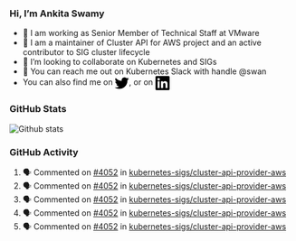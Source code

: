 ### Hi, I’m Ankita Swamy

- 💼 I am working as Senior Member of Technical Staff at VMware
- 👀 I am a maintainer of Cluster API for AWS project and an active contributor to SIG cluster lifecycle
- 💞️ I’m looking to collaborate on Kubernetes and SIGs
- 💬 You can reach me out on Kubernetes Slack with handle @swan
- You can also find me on <a href="https://twitter.com/SwamyAnkita" target="blank"><img align="center" src="https://raw.githubusercontent.com/Ankitasw/Ankitasw/master/svg/twitter.svg" alt="Ankitasw" height="25" width="25" color="#1DA1f2" /></a>, or on <a href="https://www.linkedin.com/in/Ankitaswamy/" target="blank"><img align="center" src="https://raw.githubusercontent.com/Ankitasw/Ankitasw/master/svg/linkedin.svg" alt="Ankitasw" height="25" width="25" /></a>

### GitHub Stats
![Github stats](https://github-readme-stats.vercel.app/api?username=Ankitasw&count_private=true&show_icons=true&theme=tokyonight)

### GitHub Activity 
<!--START_SECTION:activity-->
1. 🗣 Commented on [#4052](https://github.com/kubernetes-sigs/cluster-api-provider-aws/issues/4052) in [kubernetes-sigs/cluster-api-provider-aws](https://github.com/kubernetes-sigs/cluster-api-provider-aws)
2. 🗣 Commented on [#4052](https://github.com/kubernetes-sigs/cluster-api-provider-aws/issues/4052) in [kubernetes-sigs/cluster-api-provider-aws](https://github.com/kubernetes-sigs/cluster-api-provider-aws)
3. 🗣 Commented on [#4052](https://github.com/kubernetes-sigs/cluster-api-provider-aws/issues/4052) in [kubernetes-sigs/cluster-api-provider-aws](https://github.com/kubernetes-sigs/cluster-api-provider-aws)
4. 🗣 Commented on [#4052](https://github.com/kubernetes-sigs/cluster-api-provider-aws/issues/4052) in [kubernetes-sigs/cluster-api-provider-aws](https://github.com/kubernetes-sigs/cluster-api-provider-aws)
5. 🗣 Commented on [#4052](https://github.com/kubernetes-sigs/cluster-api-provider-aws/issues/4052) in [kubernetes-sigs/cluster-api-provider-aws](https://github.com/kubernetes-sigs/cluster-api-provider-aws)
<!--END_SECTION:activity-->
